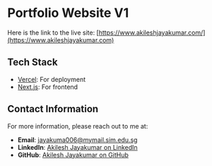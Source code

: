 # Portfolio Website V1

Here is the link to the live site: [https://www.akileshjayakumar.com/](https://www.akileshjayakumar.com)

## Tech Stack

- [Vercel](https://streamlit.io/): For deployment
- [Next.js](https://nextjs.org/): For frontend

## Contact Information

For more information, please reach out to me at:

- **Email**: jayakuma006@mymail.sim.edu.sg
- **LinkedIn**: [Akilesh Jayakumar on LinkedIn](https://www.linkedin.com/in/akileshjayakumar/)
- **GitHub**: [Akilesh Jayakumar on GitHub](https://github.com/akileshjayakumar)
